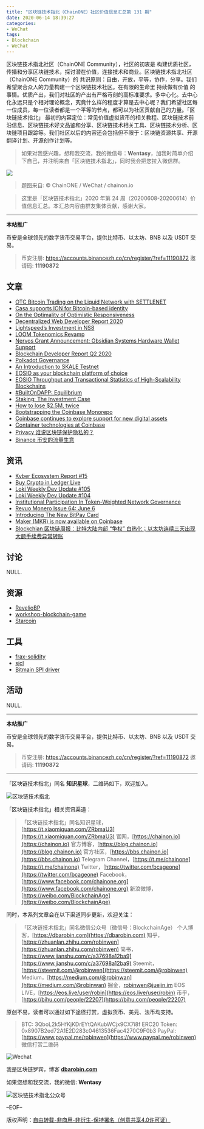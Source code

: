 ```yaml
---
title: "区块链技术指北（ChainONE）社区价值信息汇总第 131 期"
date: 2020-06-14 18:39:27
categories:
- WeChat
tags:
- Blockchain
- WeChat
---
```

区块链技术指北社区（ChainONE Community），社区的初衷是 构建优质社区，传播和分享区块链技术，探讨潜在价值，连接技术和商业。区块链技术指北社区（ChainONE Community）的 共识原则：自由，开放，平等，协作，分享。我们希望聚合众人的力量构建一个区块链技术社区。在有限的生命里 持续做有价值 的事情。优质产出，我们对社区的产出有严格苛刻的高标准要求。多中心化。去中心化永远只是个相对理论概念，究竟什么样的程度才算是去中心呢？我们希望社区每一位成员，每一位读者都是一个平等的节点，都可以为社区贡献自己的力量。「区块链技术指北」 最初的内容定位：常见价值虚拟货币的相关教程、区块链技术前沿信息、区块链技术好文品鉴和分享、区块链技术相关工具、区块链技术分析、区块链项目跟踪等。我们社区以后的内容还会包括但不限于：区块链资源共享、开源翻译计划、开源创作计划等。
<!-- more -->

> 如果对我感兴趣，想和我交流，我的微信号：**Wentasy**，加我时简单介绍下自己，并注明来自「区块链技术指北」，同时我会把您拉入微信群。

![](https://cdn.dbarobin.com/EFxCQjC.png)

> 题图来自: © ChainONE / WeChat / chainon.io

> 这里是「区块链技术指北」2020 年第 24 周（20200608-20200614）价值信息汇总。本汇总内容由群友集体贡献，感谢大家。

***

**本站推广**

币安是全球领先的数字货币交易平台，提供比特币、以太坊、BNB 以及 USDT 交易。

> 币安注册: https://accounts.binancezh.co/cn/register/?ref=11190872
> 邀请码: **11190872**

## 文章

* [OTC Bitcoin Trading on the Liquid Network with SETTLENET](https://bbs.chainon.io/d/5816)
* [Casa supports ION for Bitcoin-based identity](https://bbs.chainon.io/d/5817)
* [On the Optimality of Optimistic Responsiveness](https://bbs.chainon.io/d/5818)
* [Decentralized Web Developer Report 2020](https://bbs.chainon.io/d/5819)
* [Lightspeed’s Investment in NS8](https://bbs.chainon.io/d/5821)
* [LOOM Tokenomics Revamp](https://bbs.chainon.io/d/5823)
* [Nervos Grant Announcement: Obsidian Systems Hardware Wallet Support](https://bbs.chainon.io/d/5826)
* [Blockchain Developer Report Q2 2020](https://bbs.chainon.io/d/5827)
* [Polkadot Governance](https://bbs.chainon.io/d/5829)
* [An Introduction to SKALE Testnet](https://bbs.chainon.io/d/5831)
* [EOSIO as your blockchain platform of choice](https://bbs.chainon.io/d/5832)
* [EOSIO Throughput and Transactional Statistics of High-Scalability Blockchains](https://bbs.chainon.io/d/5833)
* [#BuiltOnDAPP: Equilibrium](https://bbs.chainon.io/d/5834)
* [Staking: The Investment Case](https://bbs.chainon.io/d/5835)
* [How to lose $2.5M, twice](https://bbs.chainon.io/d/5836)
* [Bootstrapping the Coinbase Monorepo](https://bbs.chainon.io/d/5838)
* [Coinbase continues to explore support for new digital assets](https://bbs.chainon.io/d/5840)
* [Container technologies at Coinbase](https://bbs.chainon.io/d/5841)
* [Privacy 谁说区块链保护隐私的？](https://bbs.chainon.io/d/5849)
* [Binance 币安的流量生意](https://bbs.chainon.io/d/5850)

## 资讯

* [Kyber Ecosystem Report #15](https://bbs.chainon.io/d/5820)
* [Buy Crypto in Ledger Live](https://bbs.chainon.io/d/5822)
* [Loki Weekly Dev Update #105](https://bbs.chainon.io/d/5824)
* [Loki Weekly Dev Update #104](https://bbs.chainon.io/d/5825)
* [Institutional Participation In Token-Weighted Network Governance](https://bbs.chainon.io/d/5828)
* [Revuo Monero Issue 64: June 6](https://bbs.chainon.io/d/5830)
* [Introducing The New BitPay Card](https://bbs.chainon.io/d/5837)
* [Maker (MKR) is now available on Coinbase](https://bbs.chainon.io/d/5839)
* [Blockchian 区块链周报：比特大陆内部 “争权” 白热化；以太坊连续三天出现大额手续费异常转账](https://bbs.chainon.io/d/5848)

## 讨论

NULL.

## 资源

* [RevelioBP](https://bbs.chainon.io/d/5842)
* [workshop-blockchain-game](https://bbs.chainon.io/d/5843)
* [Starcoin](https://bbs.chainon.io/d/5844)

## 工具

* [frax-solidity](https://bbs.chainon.io/d/5845)
* [sjcl](https://bbs.chainon.io/d/5846)
* [Bitmain SPI driver](https://bbs.chainon.io/d/5847)

## 活动

NULL.

***

**本站推广**

币安是全球领先的数字货币交易平台，提供比特币、以太坊、BNB 以及 USDT 交易。

> 币安注册: https://accounts.binancezh.co/cn/register/?ref=11190872
> 邀请码: **11190872**

***

「区块链技术指北」同名 **知识星球**，二维码如下，欢迎加入。

![区块链技术指北](https://cdn.dbarobin.com/3YzonTR.png)

「区块链技术指北」相关资讯渠道：

> 「区块链技术指北」同名知识星球，[https://t.xiaomiquan.com/ZRbmaU3](https://t.xiaomiquan.com/ZRbmaU3)
> 官网，[https://chainon.io](https://chainon.io)
> 官方博客，[https://blog.chainon.io](https://blog.chainon.io)
> 官方社区，[https://bbs.chainon.io](https://bbs.chainon.io)
> Telegram Channel，[https://t.me/chainone](https://t.me/chainone)
> Twitter，[https://twitter.com/bcageone](https://twitter.com/bcageone)
> Facebook，[https://www.facebook.com/chainone.org](https://www.facebook.com/chainone.org)
> 新浪微博，[https://weibo.com/BlockchainAge](https://weibo.com/BlockchainAge)

同时，本系列文章会在以下渠道同步更新，欢迎关注：

> 「区块链技术指北」同名微信公众号（微信号：BlockchainAge）
> 个人博客，[https://dbarobin.com](https://dbarobin.com)
> 知乎，[https://zhuanlan.zhihu.com/robinwen](https://zhuanlan.zhihu.com/robinwen)
> 简书，[https://www.jianshu.com/c/a37698a12ba9](https://www.jianshu.com/c/a37698a12ba9)
> Steemit，[https://steemit.com/@robinwen](https://steemit.com/@robinwen)
> Medium，[https://medium.com/@robinwan](https://medium.com/@robinwan)
> 掘金，[robinwen@juejin.im](https://juejin.im/user/5673ccae60b2260ee435f89a/posts)
> EOS LIVE，[https://eos.live/user/robin](https://eos.live/user/robin)
> 币乎，[https://bihu.com/people/22207](https://bihu.com/people/22207)

原创不易，读者可以通过如下途径打赏，虚拟货币、美元、法币均支持。

> BTC: 3QboL2k5HfKjKDrEYtQAKubWCjx9CX7i8f
> ERC20 Token: 0x8907B2ed72A1E2D283c04613536Fac4270C9F0b3
> PayPal: [https://www.paypal.me/robinwen](https://www.paypal.me/robinwen)
> 微信打赏二维码

![Wechat](https://cdn.dbarobin.com/SzoNl5b.jpg)

我是区块链罗宾，博客 **[dbarobin.com](https://dbarobin.com/)**

如果您想和我交流，我的微信: **Wentasy**

![区块链技术指北公众号](https://cdn.dbarobin.com/w0wignb.png)

–EOF–

版权声明：[自由转载-非商用-非衍生-保持署名（创意共享4.0许可证）](http://creativecommons.org/licenses/by-nc-nd/4.0/deed.zh)